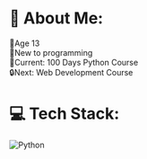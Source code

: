 # 💫 About Me:
🔢Age 13<br>📰New to programming<br>📕Current: 100 Days Python Course<br>🔒Next: Web Development Course


# 💻 Tech Stack:
![Python](https://img.shields.io/badge/python-3670A0?style=for-the-badge&logo=python&logoColor=ffdd54)
